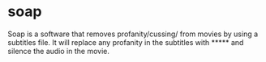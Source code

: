 # soap
Soap is a software that removes profanity/cussing/ from movies by using a subtitles file. It will replace any profanity in the subtitles with ***** and silence the audio in the movie. 
